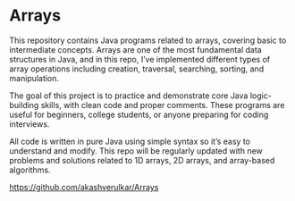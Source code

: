 # Arrays
This repository contains Java programs related to arrays, covering basic to intermediate concepts. Arrays are one of the most fundamental data structures in Java, and in this repo, I’ve implemented different types of array operations including creation, traversal, searching, sorting, and manipulation.

The goal of this project is to practice and demonstrate core Java logic-building skills, with clean code and proper comments. These programs are useful for beginners, college students, or anyone preparing for coding interviews.

All code is written in pure Java using simple syntax so it’s easy to understand and modify. This repo will be regularly updated with new problems and solutions related to 1D arrays, 2D arrays, and array-based algorithms.

https://github.com/akashverulkar/Arrays
